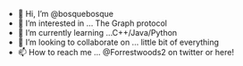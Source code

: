- 👋 Hi, I’m @bosquebosque
- 👀 I’m interested in ... The Graph protocol
- 🌱 I’m currently learning ...C++/Java/Python
- 💞️ I’m looking to collaborate on ... little bit of everything
- 📫 How to reach me ... @Forrestwoods2 on twitter or here!

<!---
bosquebosque/bosquebosque is a ✨ special ✨ repository because its `README.md` (this file) appears on your GitHub profile.
You can click the Preview link to take a look at your changes.
--->
